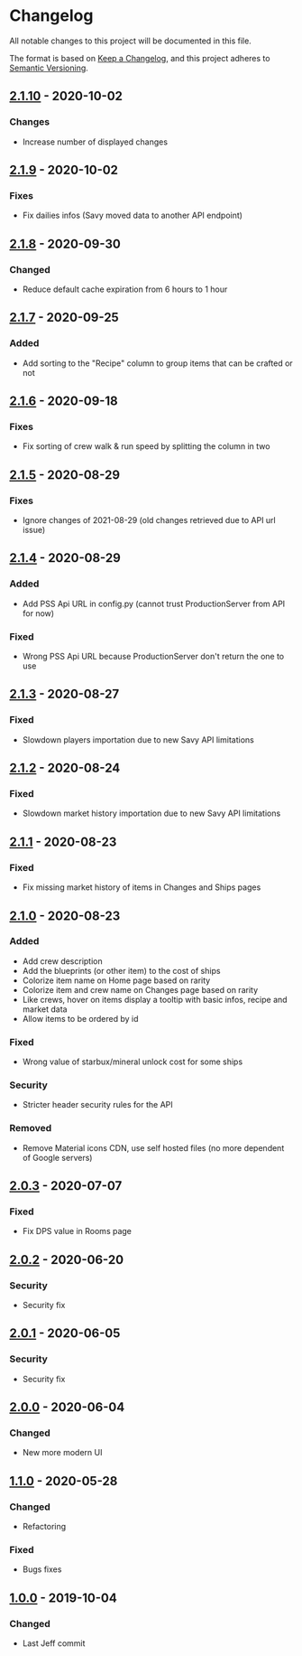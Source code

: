 # Changelog

All notable changes to this project will be documented in this file.

The format is based on [Keep a Changelog](https://keepachangelog.com/en/1.0.0/),
and this project adheres to [Semantic Versioning](https://semver.org/spec/v2.0.0.html).

## [2.1.10] - 2020-10-02

### Changes

- Increase number of displayed changes

## [2.1.9] - 2020-10-02

### Fixes

- Fix dailies infos (Savy moved data to another API endpoint)

## [2.1.8] - 2020-09-30

### Changed

- Reduce default cache expiration from 6 hours to 1 hour

## [2.1.7] - 2020-09-25

### Added

- Add sorting to the "Recipe" column to group items that can be crafted or not

## [2.1.6] - 2020-09-18

### Fixes

- Fix sorting of crew walk & run speed by splitting the column in two

## [2.1.5] - 2020-08-29

### Fixes

- Ignore changes of 2021-08-29 (old changes retrieved due to API url issue)

## [2.1.4] - 2020-08-29

### Added

- Add PSS Api URL in config.py (cannot trust ProductionServer from API for now) 

### Fixed

- Wrong PSS Api URL because ProductionServer don't return the one to use

## [2.1.3] - 2020-08-27

### Fixed

- Slowdown players importation due to new Savy API limitations 

## [2.1.2] - 2020-08-24

### Fixed

- Slowdown market history importation due to new Savy API limitations 

## [2.1.1] - 2020-08-23

### Fixed

- Fix missing market history of items in Changes and Ships pages

## [2.1.0] - 2020-08-23

### Added

- Add crew description
- Add the blueprints (or other item) to the cost of ships
- Colorize item name on Home page based on rarity
- Colorize item and crew name on Changes page based on rarity
- Like crews, hover on items display a tooltip with basic infos, recipe and market data
- Allow items to be ordered by id

### Fixed

- Wrong value of starbux/mineral unlock cost for some ships

### Security

- Stricter header security rules for the API

### Removed

- Remove Material icons CDN, use self hosted files (no more dependent of Google servers)

## [2.0.3] - 2020-07-07

### Fixed

- Fix DPS value in Rooms page

## [2.0.2] - 2020-06-20

### Security

- Security fix

## [2.0.1] - 2020-06-05

### Security

- Security fix

## [2.0.0] - 2020-06-04

### Changed

- New more modern UI

## [1.1.0] - 2020-05-28

### Changed

- Refactoring

### Fixed

- Bugs fixes

## [1.0.0] - 2019-10-04

### Changed

- Last Jeff commit

[unreleased]: https://github.com/solevis/pixyship/compare/main...develop
[2.1.10]: https://github.com/solevis/pixyship/compare/v2.1.9...v2.1.10
[2.1.9]: https://github.com/solevis/pixyship/compare/v2.1.8...v2.1.9
[2.1.8]: https://github.com/solevis/pixyship/compare/v2.1.7...v2.1.8
[2.1.7]: https://github.com/solevis/pixyship/compare/v2.1.6...v2.1.7
[2.1.6]: https://github.com/solevis/pixyship/compare/v2.1.5...v2.1.6
[2.1.5]: https://github.com/solevis/pixyship/compare/v2.1.4...v2.1.5
[2.1.4]: https://github.com/solevis/pixyship/compare/v2.1.3...v2.1.4
[2.1.3]: https://github.com/solevis/pixyship/compare/v2.1.2...v2.1.3
[2.1.2]: https://github.com/solevis/pixyship/compare/v2.1.1...v2.1.2
[2.1.1]: https://github.com/solevis/pixyship/compare/v2.1.0...v2.1.1
[2.1.0]: https://github.com/solevis/pixyship/compare/v2.0.3...v2.1.0
[2.0.3]: https://github.com/solevis/pixyship/compare/v2.0.2...v2.0.3
[2.0.2]: https://github.com/solevis/pixyship/compare/v2.0.1...v2.0.2
[2.0.1]: https://github.com/solevis/pixyship/compare/v2.0....v2.0.1
[2.0.0]: https://github.com/solevis/pixyship/compare/v1.1...v2.0
[1.1.0]: https://github.com/solevis/pixyship/compare/v1.0...v1.1
[1.0.0]: https://github.com/solevis/pixyship/releases/tag/v1.0
